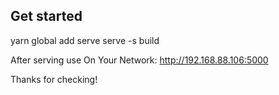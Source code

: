 ## Get started

yarn global add serve
serve -s build


After serving use On Your Network:  http://192.168.88.106:5000


Thanks for checking!

